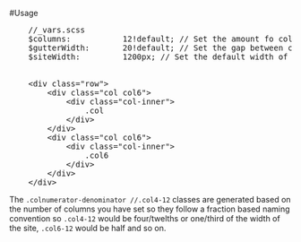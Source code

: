 #Usage

<pre>
    //_vars.scss
    $columns:           12!default; // Set the amount fo columns you want to use
    $gutterWidth:       20!default; // Set the gap between columns
    $siteWidth:         1200px; // Set the default width of the site. Pixel, em or percentage


    &lt;div class=&quot;row&quot;&gt;
        &lt;div class=&quot;col col6&quot;&gt;
            &lt;div class=&quot;col-inner&quot;&gt;
                .col 
            &lt;/div&gt;
        &lt;/div&gt;
        &lt;div class=&quot;col col6&quot;&gt;
            &lt;div class=&quot;col-inner&quot;&gt;
                .col6
            &lt;/div&gt;
        &lt;/div&gt;
    &lt;/div&gt;
</pre>


The <code>.colnumerator-denominator //.col4-12</code> classes are generated based on the number of columns you have set so they follow a fraction based naming convention so <code>.col4-12</code> would be four/twelths or one/third of the width of the site, <code>.col6-12</code> would be half and so on.